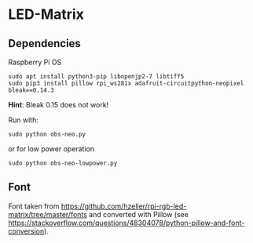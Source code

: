 # LED-Matrix

## Dependencies

Raspberry Pi OS

```
sudo apt install python3-pip libopenjp2-7 libtiff5
sudo pip3 install pillow rpi_ws281x adafruit-circuitpython-neopixel bleak==0.14.3
```

**Hint**: Bleak 0.15 does not work!

Run with:

```
sudo python obs-neo.py
```

or for low power operation

```
sudo python obs-neo-lowpower.py
```

## Font

Font taken from https://github.com/hzeller/rpi-rgb-led-matrix/tree/master/fonts and converted with Pillow (see https://stackoverflow.com/questions/48304078/python-pillow-and-font-conversion).
